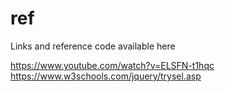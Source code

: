 # ref
Links and reference code available here

https://www.youtube.com/watch?v=ELSFN-t1hqc
https://www.w3schools.com/jquery/trysel.asp
